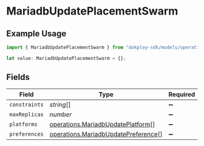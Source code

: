 # MariadbUpdatePlacementSwarm

## Example Usage

```typescript
import { MariadbUpdatePlacementSwarm } from "dokploy-sdk/models/operations";

let value: MariadbUpdatePlacementSwarm = {};
```

## Fields

| Field                                                                                      | Type                                                                                       | Required                                                                                   | Description                                                                                |
| ------------------------------------------------------------------------------------------ | ------------------------------------------------------------------------------------------ | ------------------------------------------------------------------------------------------ | ------------------------------------------------------------------------------------------ |
| `constraints`                                                                              | *string*[]                                                                                 | :heavy_minus_sign:                                                                         | N/A                                                                                        |
| `maxReplicas`                                                                              | *number*                                                                                   | :heavy_minus_sign:                                                                         | N/A                                                                                        |
| `platforms`                                                                                | [operations.MariadbUpdatePlatform](../../models/operations/mariadbupdateplatform.md)[]     | :heavy_minus_sign:                                                                         | N/A                                                                                        |
| `preferences`                                                                              | [operations.MariadbUpdatePreference](../../models/operations/mariadbupdatepreference.md)[] | :heavy_minus_sign:                                                                         | N/A                                                                                        |